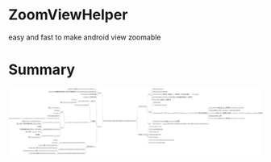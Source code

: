 # ZoomViewHelper
easy and fast to make android view zoomable

# Summary
![](https://github.com/wtao901231/ZoomViewHelper/blob/master/ZoomViewHelper.jpg)
